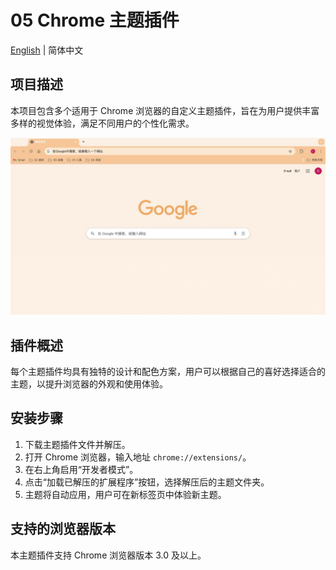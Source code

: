# 05 Chrome 主题插件

[English](README.md) | 简体中文

## 项目描述

本项目包含多个适用于 Chrome 浏览器的自定义主题插件，旨在为用户提供丰富多样的视觉体验，满足不同用户的个性化需求。

![05-chromeThemeExtension](../img-storage/05-chromethemeextension.jpg)

## 插件概述

每个主题插件均具有独特的设计和配色方案，用户可以根据自己的喜好选择适合的主题，以提升浏览器的外观和使用体验。

## 安装步骤

1. 下载主题插件文件并解压。
2. 打开 Chrome 浏览器，输入地址 `chrome://extensions/`。
3. 在右上角启用“开发者模式”。
4. 点击“加载已解压的扩展程序”按钮，选择解压后的主题文件夹。
5. 主题将自动应用，用户可在新标签页中体验新主题。

## 支持的浏览器版本

本主题插件支持 Chrome 浏览器版本 3.0 及以上。

